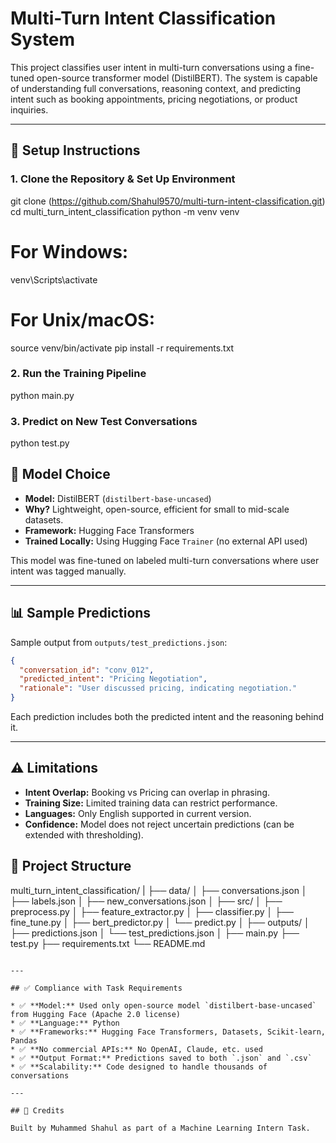 # Multi-Turn Intent Classification System

This project classifies user intent in multi-turn conversations using a fine-tuned open-source transformer model (DistilBERT). The system is capable of understanding full conversations, reasoning context, and predicting intent such as booking appointments, pricing negotiations, or product inquiries.

---

## 🚀 Setup Instructions

### 1. Clone the Repository & Set Up Environment


git clone (https://github.com/Shahul9570/multi-turn-intent-classification.git)
cd multi_turn_intent_classification
python -m venv venv
# For Windows:
venv\Scripts\activate
# For Unix/macOS:
source venv/bin/activate
pip install -r requirements.txt


### 2. Run the Training Pipeline
python main.py

### 3. Predict on New Test Conversations

python test.py

## 🧠 Model Choice

* **Model:** DistilBERT (`distilbert-base-uncased`)
* **Why?** Lightweight, open-source, efficient for small to mid-scale datasets.
* **Framework:** Hugging Face Transformers
* **Trained Locally:** Using Hugging Face `Trainer` (no external API used)

This model was fine-tuned on labeled multi-turn conversations where user intent was tagged manually.

---

## 📊 Sample Predictions

Sample output from `outputs/test_predictions.json`:

```json
{
  "conversation_id": "conv_012",
  "predicted_intent": "Pricing Negotiation",
  "rationale": "User discussed pricing, indicating negotiation."
}
```

Each prediction includes both the predicted intent and the reasoning behind it.

---

## ⚠️ Limitations

* **Intent Overlap:** Booking vs Pricing can overlap in phrasing.
* **Training Size:** Limited training data can restrict performance.
* **Languages:** Only English supported in current version.
* **Confidence:** Model does not reject uncertain predictions (can be extended with thresholding).

## 📂 Project Structure

multi_turn_intent_classification/
|
├── data/
│   ├── conversations.json
│   ├── labels.json
│   ├── new_conversations.json
│
├── src/
│   ├── preprocess.py
│   ├── feature_extractor.py
│   ├── classifier.py
│   ├── fine_tune.py
│   ├── bert_predictor.py
│   └── predict.py
│
├── outputs/
│   ├── predictions.json
│   └── test_predictions.json
│
├── main.py
├── test.py
├── requirements.txt
└── README.md
```

---

## ✅ Compliance with Task Requirements

* ✅ **Model:** Used only open-source model `distilbert-base-uncased` from Hugging Face (Apache 2.0 license)
* ✅ **Language:** Python
* ✅ **Frameworks:** Hugging Face Transformers, Datasets, Scikit-learn, Pandas
* ✅ **No commercial APIs:** No OpenAI, Claude, etc. used
* ✅ **Output Format:** Predictions saved to both `.json` and `.csv`
* ✅ **Scalability:** Code designed to handle thousands of conversations

---

## 🙏 Credits

Built by Muhammed Shahul as part of a Machine Learning Intern Task.
